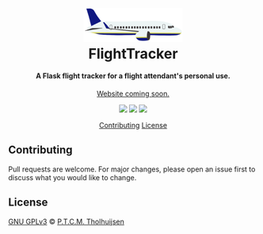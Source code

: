 <h1 align="center">
    <br>
    <a href="https://github.com/mandjevant/flightTracker"><img src="app/static/images/Airplane_animation.png?raw=true" alt="FlightTracker" width="200"></a>
    <br>
    FlightTracker
    <br>
</h1>

<h4 align="center">A Flask flight tracker for a flight attendant's personal use.</h4>

<p align="center">
    <a href="https://github.com/mandjevant/flightTracker">Website coming soon.</a>
</p>

<p align="center">
    <a href="https://gitHub.com/mandjevant/flightTracker/issues/" alt="GitHub issues" ><img src="https://img.shields.io/github/issues/mandjevant/flightTracker.svg" /></a>
	<a href="https://gitHub.com/mandjevant/flightTracker/pull/" alt="GitHub pull-requests" ><img src="https://img.shields.io/github/issues-pr/mandjevant/flightTracker.svg" /></a>
	<a href="http://perso.crans.org/besson/LICENSE.html" alt="GPLv3 license" ><img src="https://img.shields.io/badge/License-GPLv3-blue.svg" /></a>
</p>

<p align="center">
    <a href="#contributing">Contributing</a>
    <a href="#license">License</a>
</p>

## Contributing

Pull requests are welcome. For major changes, please open an issue first to discuss what you would like to change.

## License
[GNU GPLv3](https://choosealicense.com/licenses/gpl-3.0/) © [P.T.C.M. Tholhuijsen](https://github.com/mandjevant)
